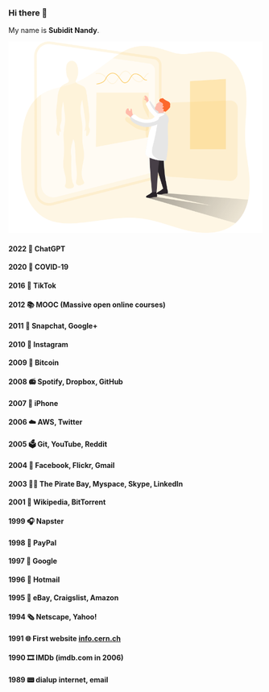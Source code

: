 ### Hi there 👋
My name is **Subidit Nandy**.

![image](Human.svg)

#### 2022 🤖 ChatGPT
#### 2020 🦠 COVID-19
#### 2016 💃 TikTok
#### 2012 📚 MOOC (Massive open online courses)
#### 2011 📳 Snapchat, Google+
#### 2010 🤳 Instagram
#### 2009 💱 Bitcoin
#### 2008 📻 Spotify, Dropbox, GitHub
#### 2007 📱 iPhone 
#### 2006 ☁️ AWS, Twitter
#### 2005 🗳️ Git, YouTube, Reddit
#### 2004 👀 Facebook, Flickr, Gmail
#### 2003 🏴‍☠️ The Pirate Bay, Myspace, Skype, LinkedIn
#### 2001 📖 Wikipedia, BitTorrent
#### 1999 🎧 Napster
#### 1998 💸 PayPal
#### 1997 🔎 Google
#### 1996 📧 Hotmail
#### 1995 🧌 eBay, Craigslist, Amazon
#### 1994 🗞️ Netscape, Yahoo!
#### 1991 🌐 First website [info.cern.ch](http://info.cern.ch/hypertext/WWW/TheProject.html)
#### 1990 🎞️ IMDb (imdb.com in 2006)
#### 1989 📟 dialup internet, email

